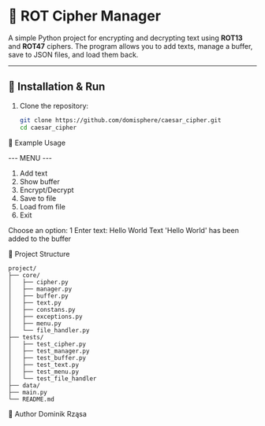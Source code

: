 # 🔐 ROT Cipher Manager

A simple Python project for encrypting and decrypting text using **ROT13** and **ROT47** ciphers.
The program allows you to add texts, manage a buffer, save to JSON files, and load them back.

---

## 🚀 Installation & Run

1. Clone the repository:
   ```bash
   git clone https://github.com/domisphere/caesar_cipher.git
   cd caesar_cipher


📌 Example Usage

--- MENU ---
1. Add text
2. Show buffer
3. Encrypt/Decrypt
4. Save to file
5. Load from file
6. Exit

Choose an option: 1
Enter text: Hello World
Text 'Hello World' has been added to the buffer


📂 Project Structure
```
project/
├── core/
│   ├── cipher.py
│   ├── manager.py
│   ├── buffer.py
│   ├── text.py
│   ├── constans.py
│   ├── exceptions.py
│   ├── menu.py
│   └── file_handler.py
├── tests/
│   ├── test_cipher.py
│   ├── test_manager.py
│   ├── test_buffer.py
│   ├── test_text.py
│   ├── test_menu.py
│   └── test_file_handler
├── data/
├── main.py
└── README.md
```


👤 Author
Dominik Rząsa
